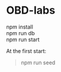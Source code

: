 # OBD-labs

npm install<br/>
npm run db<br/>
npm run start<br/>

At the first start:  
> npm run seed 
